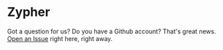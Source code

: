Zypher
======

Got a question for us? Do you have a Github account? That's great news. [Open an Issue](https://github.com/dezinezync/Zypher/issues) right here, right away.
